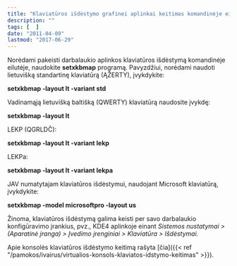 ```yaml
---
title: "Klaviatūros išdėstymo grafinei aplinkai keitimas komandinėje eilutėje"
description: ""
tags: [  ]
date: "2011-04-09"
lastmod: "2017-06-29"
---
```

Norėdami pakeisti darbalaukio aplinkos klaviatūros išdėstymą komandinėje eilutėje, naudokite **setxkbmap** programą. Pavyzdžiui, norėdami naudoti lietuvišką standartinę klaviatūrą (ĄŽERTY), įvykdykite:

**setxkbmap -layout lt -variant std**

Vadinamąją lietuvišką baltišką (QWERTY) klaviatūrą naudosite įvykdę:

**setxkbmap -layout lt**

LEKP (QGRLDČ):

**setxkbmap -layout lt -variant lekp**

LEKPa:

**setxkbmap -layout lt -variant lekpa**

JAV numatytajam klaviatūros išdėstymui, naudojant Microsoft klaviatūrą, įvykdykite:

**setxkbmap -model microsoftpro -layout us**

Žinoma, klaviatūros išdėstymą galima keisti per savo darbalaukio konfigūravimo įrankius, pvz., KDE4 aplinkoje einant _Sistemos nustatymai > (Aparatinė įranga) > Įvedimo įrenginiai > Klaviatūra > Išdėstymai._

Apie konsolės klaviatūros išdėstymo keitimą rašyta [čia]({{< ref "/pamokos/ivairus/virtualios-konsols-klaviatos-idstymo-keitimas" >}}).
